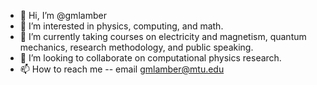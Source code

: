 - 👋 Hi, I’m @gmlamber
- 👀 I’m interested in physics, computing, and math.
- 🌱 I’m currently taking courses on electricity and magnetism, quantum mechanics, research methodology, and public speaking.
- 💞️ I’m looking to collaborate on computational physics research.
- 📫 How to reach me -- email gmlamber@mtu.edu

<!---
gmlamber/gmlamber is a ✨ special ✨ repository because its `README.md` (this file) appears on your GitHub profile.
You can click the Preview link to take a look at your changes.
--->
